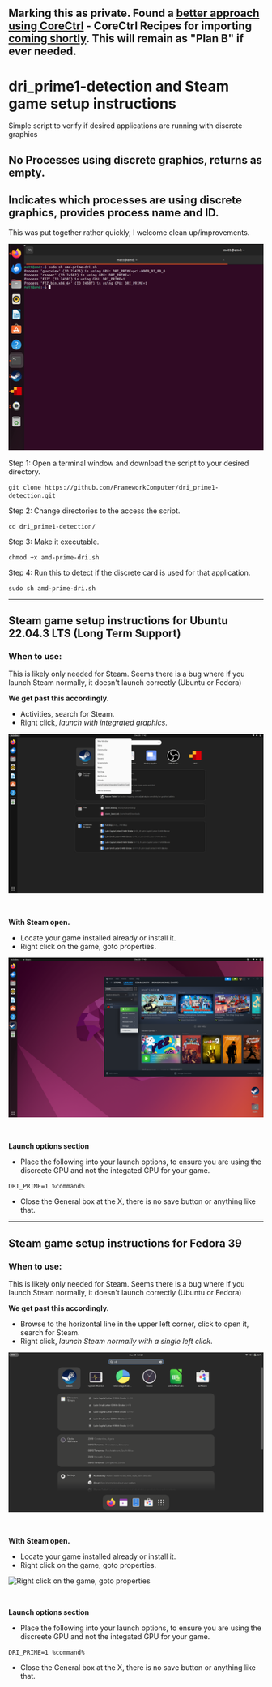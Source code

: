## Marking this as private. Found a [better approach using CoreCtrl](https://gitlab.com/corectrl/corectrl) - CoreCtrl Recipes for importing [coming shortly](https://github.com/FrameworkComputer/corectrl-GPU-recipes). This will remain as "Plan B" if ever needed.

# dri_prime1-detection and Steam game setup instructions
Simple script to verify if desired applications are running with discrete graphics

## No Processes using discrete graphics, returns as empty.

## Indicates which processes are using discrete graphics, provides process name and ID.

This was put together rather quickly, I welcome clean up/improvements. 

![Example of this script in use](https://raw.githubusercontent.com/ctsdownloads/dri_prime1-detection/main/PRIME.png)


Step 1: Open a terminal window and download the script to your desired directory.

```
git clone https://github.com/FrameworkComputer/dri_prime1-detection.git
```
Step 2: Change directories to the access the script.

```
cd dri_prime1-detection/ 
```

Step 3: Make it executable.
```
chmod +x amd-prime-dri.sh
```

Step 4: Run this to detect if the discrete card is used for that application.
```
sudo sh amd-prime-dri.sh
```
-------------------------------------------------------

## Steam game setup instructions for Ubuntu 22.04.3 LTS (Long Term Support)

### When to use: 

This is likely only needed for Steam. Seems there is a bug where if you launch Steam normally, it doesn't launch correctly (Ubuntu or Fedora)

**We get past this accordingly.**

- Activities, search for Steam.
- Right click, *launch with integrated graphics*.
  
![Locate and launch Steam using INTEGRATED graphics](https://raw.githubusercontent.com/ctsdownloads/dri_prime1-detection/main/Steam-1.png)

&nbsp;
&nbsp;
&nbsp;

**With Steam open.**

- Locate your game installed already or install it.
- Right click on the game, goto properties.
  
![Right click on the game, goto properties](https://raw.githubusercontent.com/ctsdownloads/dri_prime1-detection/main/steam-2.png)

&nbsp;
&nbsp;
&nbsp;

**Launch options section**

- Place the following into your launch options, to ensure you are using the discreete GPU and not the integated GPU for your game.

```
DRI_PRIME=1 %command%
```
- Close the General box at the X, there is no save button or anything like that.

----------------------------------------

  ## Steam game setup instructions for Fedora 39

### When to use: 

This is likely only needed for Steam. Seems there is a bug where if you launch Steam normally, it doesn't launch correctly (Ubuntu or Fedora)

**We get past this accordingly.**

- Browse to the horizontal line in the upper left corner, click to open it, search for Steam.
- Right click, *launch Steam normally with a single left click*.
  
![Locate and launch Steam normally](https://raw.githubusercontent.com/FrameworkComputer/dri_prime1-detection/main/f39-steam1.png)

&nbsp;
&nbsp;
&nbsp;

**With Steam open.**

- Locate your game installed already or install it.
- Right click on the game, goto properties.
  
![Right click on the game, goto properties](https://raw.githubusercontent.com/FrameworkComputer/dri_prime1-detection/main/f39-steam2.png)

&nbsp;
&nbsp;
&nbsp;

**Launch options section**

- Place the following into your launch options, to ensure you are using the discreete GPU and not the integated GPU for your game.

```
DRI_PRIME=1 %command%
```
- Close the General box at the X, there is no save button or anything like that.

  


